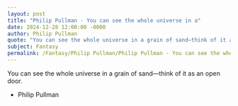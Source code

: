 ```yaml
---
layout: post
title: "Philip Pullman - You can see the whole universe in a"
date: 2024-12-28 12:00:00 -0000
author: Philip Pullman
quote: "You can see the whole universe in a grain of sand—think of it as an open door."
subject: Fantasy
permalink: /Fantasy/Philip Pullman/Philip Pullman - You can see the whole universe in a
---
```


You can see the whole universe in a grain of sand—think of it as an open door.

- Philip Pullman
